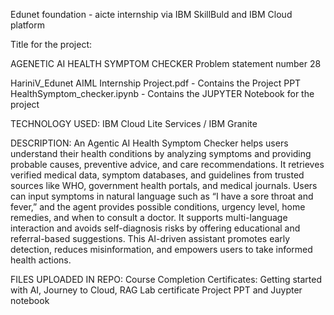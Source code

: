 Edunet foundation - aicte internship via IBM SkillBuld and IBM Cloud platform

Title for the project:

AGENETIC AI HEALTH SYMPTOM CHECKER 
Problem statement number 28

HariniV_Edunet AIML Internship Project.pdf - Contains the Project PPT 
HealthSymptom_checker.ipynb - Contains the JUPYTER Notebook for the project


TECHNOLOGY USED: IBM Cloud Lite Services / IBM Granite 

DESCRIPTION: An Agentic AI Health Symptom Checker helps users understand their health conditions 
by analyzing symptoms and providing probable causes, preventive advice, and care recommendations. 
It retrieves verified medical data, symptom databases, and guidelines from trusted sources like WHO, 
government health portals, and medical journals. 
Users can input symptoms in natural language such as “I have a sore throat and fever,” and the agent 
provides possible conditions, urgency level, home remedies, and when to consult a doctor. 
It supports multi-language interaction and avoids self-diagnosis risks by offering educational and 
referral-based suggestions. 
This AI-driven assistant promotes early detection, reduces misinformation, and empowers users to take 
informed health actions.

FILES UPLOADED IN REPO:
Course Completion Certificates: Getting started with AI, Journey to Cloud, RAG Lab certificate
Project PPT and Juypter notebook 


